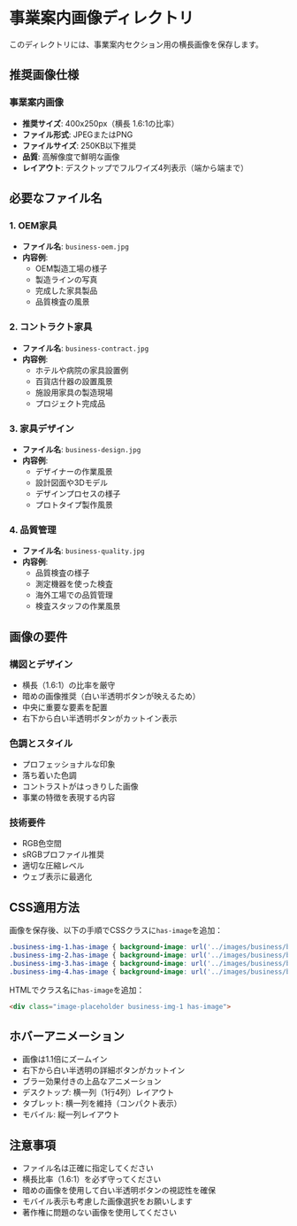 # 事業案内画像ディレクトリ

このディレクトリには、事業案内セクション用の横長画像を保存します。

## 推奨画像仕様

### 事業案内画像

- **推奨サイズ**: 400x250px（横長 1.6:1の比率）
- **ファイル形式**: JPEGまたはPNG  
- **ファイルサイズ**: 250KB以下推奨
- **品質**: 高解像度で鮮明な画像
- **レイアウト**: デスクトップでフルワイズ4列表示（端から端まで）

## 必要なファイル名

### 1. OEM家具

- **ファイル名**: `business-oem.jpg`
- **内容例**:
  - OEM製造工場の様子
  - 製造ラインの写真
  - 完成した家具製品
  - 品質検査の風景

### 2. コントラクト家具

- **ファイル名**: `business-contract.jpg`
- **内容例**:
  - ホテルや病院の家具設置例
  - 百貨店什器の設置風景
  - 施設用家具の製造現場
  - プロジェクト完成品

### 3. 家具デザイン

- **ファイル名**: `business-design.jpg`
- **内容例**:
  - デザイナーの作業風景
  - 設計図面や3Dモデル
  - デザインプロセスの様子
  - プロトタイプ製作風景

### 4. 品質管理

- **ファイル名**: `business-quality.jpg`
- **内容例**:
  - 品質検査の様子
  - 測定機器を使った検査
  - 海外工場での品質管理
  - 検査スタッフの作業風景

## 画像の要件

### 構図とデザイン

- 横長（1.6:1）の比率を厳守  
- 暗めの画像推奨（白い半透明ボタンが映えるため）
- 中央に重要な要素を配置
- 右下から白い半透明ボタンがカットイン表示

### 色調とスタイル

- プロフェッショナルな印象
- 落ち着いた色調
- コントラストがはっきりした画像
- 事業の特徴を表現する内容

### 技術要件

- RGB色空間
- sRGBプロファイル推奨
- 適切な圧縮レベル
- ウェブ表示に最適化

## CSS適用方法

画像を保存後、以下の手順でCSSクラスに`has-image`を追加：

```css
.business-img-1.has-image { background-image: url('../images/business/business-oem.jpg'); }
.business-img-2.has-image { background-image: url('../images/business/business-contract.jpg'); }
.business-img-3.has-image { background-image: url('../images/business/business-design.jpg'); }
.business-img-4.has-image { background-image: url('../images/business/business-quality.jpg'); }
```

HTMLでクラス名に`has-image`を追加：

```html
<div class="image-placeholder business-img-1 has-image">
```

## ホバーアニメーション

- 画像は1.1倍にズームイン
- 右下から白い半透明の詳細ボタンがカットイン
- ブラー効果付きの上品なアニメーション  
- デスクトップ: 横一列（1行4列）レイアウト
- タブレット: 横一列を維持（コンパクト表示）
- モバイル: 縦一列レイアウト

## 注意事項

- ファイル名は正確に指定してください
- 横長比率（1.6:1）を必ず守ってください  
- 暗めの画像を使用して白い半透明ボタンの視認性を確保
- モバイル表示も考慮した画像選択をお願いします
- 著作権に問題のない画像を使用してください
